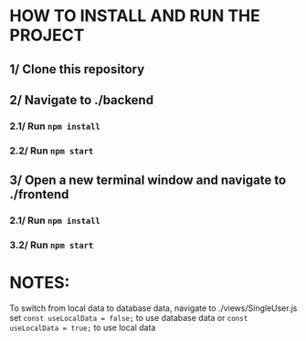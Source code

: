 # HOW TO INSTALL AND RUN THE PROJECT
## 1/ Clone this repository
## 2/ Navigate to ./backend
### 2.1/ Run `npm install`
### 2.2/ Run `npm start`
## 3/ Open a new terminal window and navigate to ./frontend
### 2.1/ Run `npm install`
### 3.2/ Run `npm start`

# NOTES:
To switch from local data to database data, navigate to ./views/SingleUser.js
set `const useLocalData = false;` to use database data or `const useLocalData = true;` to use local data
